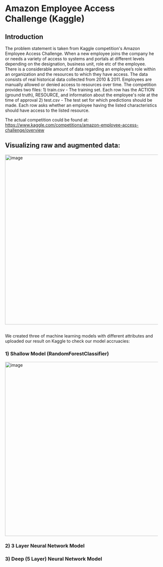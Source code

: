 # Amazon Employee Access Challenge (Kaggle)



## Introduction

The problem statement is taken from Kaggle competition's Amazon Employee Access Challenge. When a new employee joins the company he or needs a variety of access to systems and portals at different levels depending on the designation, business unit, role etc of the employee.
There is a considerable amount of data regarding an employee’s role within an organization and the resources to which they have access. The data consists of real historical data collected from 2010 & 2011. Employees are manually allowed or denied access to resources over time.
The competition provides two files:
    1) train.csv - The training set. Each row has the ACTION (ground truth), RESOURCE, and
information about the employee's role at the time of approval
    2) test.csv - The test set for which predictions should be made. Each row asks whether an
employee having the listed characteristics should have access to the listed resource.

The actual competition could be found at: https://www.kaggle.com/competitions/amazon-employee-access-challenge/overview

## Visualizing  raw and augmented data:

<img width="559" alt="image" src="https://user-images.githubusercontent.com/55175448/175791298-eb7c86da-df64-4954-9e12-5322086203f5.png">

## 
We created three of machine learning models with different attributes and uploaded our result on Kaggle to check our model accruacies:

### 1) Shallow Model (RandomForestClassifier)

<img width="573" alt="image" src="https://user-images.githubusercontent.com/55175448/175791483-7227381c-ded0-4e47-8aae-aa78b7a059ba.png">


### 2) 3 Layer Neural Network Model

### 3) Deep (5 Layer) Neural Network Model
